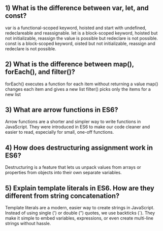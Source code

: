 ## 1) What is the difference between var, let, and const?

var is a functional-scoped keyword, hoisted and start with undefined, redeclareable and reassignable.
let is a block-scoped keyword, hoisted but not initializable, reassign the value is possible but redeclare is not possible. 
const is a block-scoped keyword, oisted but not initializable, reassign and redeclare is not possible. 

## 2) What is the difference between map(), forEach(), and filter()? 

forEach() executes a function for each item without returning a value
map() changes each item and gives a new list
filter() picks only the items for a new list

## 3) What are arrow functions in ES6?

Arrow functions are a shorter and simpler way to write functions in JavaScript. They were introduced in ES6 to make our code cleaner and easier to read, especially for small, one-off functions.

## 4) How does destructuring assignment work in ES6?

Destructuring is a feature that lets us unpack values from arrays or properties from objects into their own separate variables.

## 5) Explain template literals in ES6. How are they different from string concatenation?

Template literals are a modern, easier way to create strings in JavaScript. Instead of using single (') or double (") quotes, we use backticks (`). They make it simple to embed variables, expressions, or even create multi-line strings without hassle.

 

